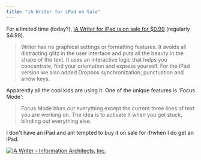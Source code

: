 ```yaml
---
title: "iA Writer for iPad on Sale"
---
```

<p>For a limited time (today?), <a href="https://click.linksynergy.com/fs-bin/stat?id=6PFrOqNV4B8&offerid=146261&type=3&subid=0&tmpid=1826&RD_PARM1=http%253A%252F%252Fitunes.apple.com%252Fca%252Fapp%252Fia-writer%252Fid392502056%253Fmt%253D8%2526uo%253D4%2526partnerId%253D30" target="itunes_store">iA Writer for iPad is on sale for $0.99</a> (regularly $4.99).</p>
<blockquote><p>Writer has no graphical settings or formatting features. It avoids all distracting glitz in the user interface and puts all the beauty in the shape of the text. It uses an interactive logic that helps you concentrate, find your orientation and express yourself. For the iPad version we also added Dropbox synchronization, punctuation and arrow keys.</p></blockquote>
<p>Apparently all the cool kids are using it. One of the unique features is 'Focus Mode':</p>
<blockquote><p>Focus Mode blurs out everything except the current three lines of text you are working on. The idea is to activate it when you get stuck, blinding out everything else.</p></blockquote>
<p>I don't have an iPad and am tempted to buy it on sale for if/when I do get an iPad.</p>
<p><a href="https://click.linksynergy.com/fs-bin/stat?id=6PFrOqNV4B8&offerid=146261&type=3&subid=0&tmpid=1826&RD_PARM1=http%253A%252F%252Fitunes.apple.com%252Fca%252Fapp%252Fia-writer%252Fid392502056%253Fmt%253D8%2526uo%253D4%2526partnerId%253D30" target="itunes_store"><img src="https://ax.phobos.apple.com.edgesuite.net/images/web/linkmaker/badge_appstore-lrg.gif" alt="iA Writer - Information Architects, Inc." style="border: 0;"/></a></p>
